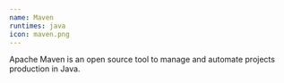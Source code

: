 ```yaml
---
name: Maven
runtimes: java
icon: maven.png
---
```


Apache Maven is an open source tool to manage and automate projects production in Java.